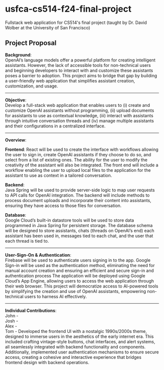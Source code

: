 # usfca-cs514-f24-final-project
Fullstack web application for CS514's final project (taught by Dr. David Wolber at the University of San Francisco)

## Project Proposal

<p>
  <strong>Background</strong>:<br>
  OpenAI’s language models offer a powerful platform for creating intelligent assistants. However, the lack of accessible tools for non-technical users and beginning developers to interact with and customize these assistants poses a barrier to adoption. This project aims to bridge that gap by building a user-friendly web application that simplifies assistant creation, customization, and usage.  
</p>
<hr>
<p>
  <strong>Objective</strong>:<br>
  Develop a full-stack web application that enables users to (i) create and customize OpenAI assistants without programming, (ii) upload documents for assistants to use as contextual knowledge, (iii) interact with assistants through intuitive conversation threads and (iv) manage multiple assistants and their configurations in a centralized interface.
</p>
<hr>
<strong>Overview</strong>:<br>
<p>
  <strong>Frontend</strong>: React will be used to create the interface with workflows allowing the user to sign in, create OpenAI assistants if they choose to do so, and select from a list of existing ones. The ability for the user to modify the creativity of the assistant will also be integrated. The front end will include a workflow enabling the user to upload local files to the application for the assistant to use as context in a tailored conversation.
</p>

<p>
  <strong>Backend</strong>: <br>
  Java Spring will be used to provide server-side logic to map user requests to API calls for OpenAI integration. The backend will include methods to process document uploads and incorporate their content into assistants, ensuring they have access to those files for conversation. 
</p>
<p>
  <strong>Database</strong>: <br>
  Google Cloud’s built-in datastore tools will be used to store data programmed in Java Spring for persistent storage. The database schema will be designed to store assistants, chats (threads on OpenAI’s end) each assistant has been used in, messages tied to each chat, and the user that each thread is tied to.
</p>
<hr>
<p>
  <strong>User-Sign-On & Authentication</strong>: <br>
  Firebase will be used to authenticate users signing in to the app. Google Sign-in will be used as the authentication method, eliminating the need for manual account creation and ensuring an efficient and secure sign-in and authentication process
  The application will be deployed using Google Cloud’s App Engine, allowing users to access the web application through their web browser. This project will democratize access to AI-powered tools by simplifying the creation and use of OpenAI assistants, empowering non-technical users to harness AI effectively.
</p>
<hr>
<p>
  <strong>Individual Contributions</strong>: <br>
  John - <br>
  Josh - <br>
  Alex - <br>
  Tom - Developed the frontend UI with a nostalgic 1990s/2000s theme, designed to immerse users in the aesthetics of the early internet era. This included crafting vintage-style buttons, chat interfaces, and alert systems, all seamlessly integrated with backend functionality and components. Additionally, implemented user authentication mechanisms to ensure secure access, creating a cohesive and interactive experience that bridges frontend design with backend operations. <br>
</p>
